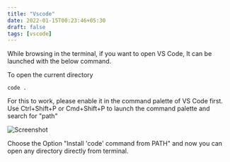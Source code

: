 ```yaml
---
title: "Vscode"
date: 2022-01-15T00:23:46+05:30
draft: false
tags: [vscode]
---
```


While browsing in the terminal, if you want to open VS Code, It can be launched with the below command. 

To open the current directory
```
code .
```
For this to work, please enable it in the command palette of VS Code first. 
Use Ctrl+Shift+P or Cmd+Shift+P to launch the command palette and search for "path"


![Screenshot](images/2022-01-15-00-53-33.png)


Choose the Option "Install 'code' command from PATH" and now you can open any directory directly from terminal. 